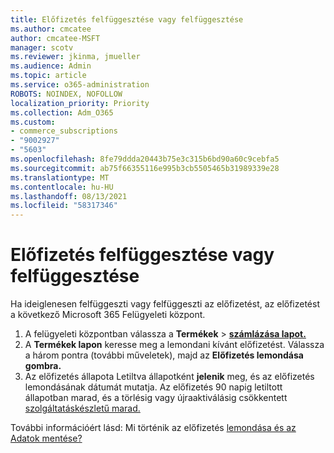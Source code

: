 ```yaml
---
title: Előfizetés felfüggesztése vagy felfüggesztése
ms.author: cmcatee
author: cmcatee-MSFT
manager: scotv
ms.reviewer: jkinma, jmueller
ms.audience: Admin
ms.topic: article
ms.service: o365-administration
ROBOTS: NOINDEX, NOFOLLOW
localization_priority: Priority
ms.collection: Adm_O365
ms.custom:
- commerce_subscriptions
- "9002927"
- "5603"
ms.openlocfilehash: 8fe79ddda20443b75e3c315b6bd90a60c9cebfa5
ms.sourcegitcommit: ab75f66355116e995b3cb5505465b31989339e28
ms.translationtype: MT
ms.contentlocale: hu-HU
ms.lasthandoff: 08/13/2021
ms.locfileid: "58317346"
---
```

# <a name="suspend-or-pause-a-subscription"></a>Előfizetés felfüggesztése vagy felfüggesztése

Ha ideiglenesen felfüggeszti vagy felfüggeszti az előfizetést, az előfizetést a következő Microsoft 365 Felügyeleti központ.

1. A felügyeleti központban válassza a **Termékek**  >  **[számlázása lapot.](https://go.microsoft.com/fwlink/p/?linkid=842054)**
2. A **Termékek lapon** keresse meg a lemondani kívánt előfizetést. Válassza a három pontra (további műveletek), majd az **Előfizetés lemondása gombra.**
3. Az előfizetés állapota Letiltva állapotként **jelenik** meg, és az előfizetés lemondásának dátumát mutatja. Az előfizetés 90 napig letiltott állapotban marad, és a törlésig vagy újraaktiválásig csökkentett [szolgáltatáskészletű marad.](https://docs.microsoft.com/microsoft-365/commerce/subscriptions/reactivate-your-subscription)

További információért lásd: Mi történik az előfizetés [lemondása és az](https://docs.microsoft.com/microsoft-365/commerce/subscriptions/cancel-your-subscription#what-happens-when-you-cancel-a-subscription) [Adatok mentése?](https://docs.microsoft.com/microsoft-365/commerce/subscriptions/cancel-your-subscription#save-your-data)
